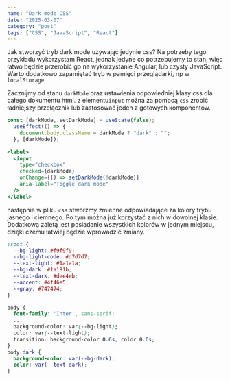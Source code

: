 ```yaml
---
name: "Dark mode CSS"
date: "2025-03-07"
category: "post"
tags: ["CSS", "JavaScript", "React"]
---
```


Jak stworzyć tryb dark mode używając jedynie css? Na potrzeby tego przykładu wykorzystam React, jednak jedyne co potrzebujemy to stan, więc łatwo będzie przerobić go na wykorzystanie Angular, lub czysty JavaScript. Warto dodatkowo zapamiętać tryb w pamięci przeglądarki, np w `localStorage`

Zacznijmy od stanu `darkMode` oraz ustawienia odpowiedniej klasy css dla całego dokumentu html.
z elementu`input` można za pomocą `css` zrobić ładniejszy przełącznik lub zastosować jeden z gotowych komponentów.
```jsx
const [darkMode, setDarkMode] = useState(false);
  useEffect(() => {
    document.body.className = darkMode ? "dark" : "";
  }, [darkMode]);
  
<label>
  <input
	type="checkbox"
	checked={darkMode}
	onChange={() => setDarkMode(!darkMode)}
	aria-label="Toggle dark mode"
  />
</label>
```
następnie w pliku `css` stwórzmy zmienne odpowiadające za kolory trybu jasnego i ciemnego. Po tym można już korzystać z nich w dowolnej klasie. Dodatkową zaletą jest posiadanie wszystkich kolorów w jednym miejscu, dzięki czemu łatwiej będzie wprowadzić zmiany.
```css
:root {
  --bg-light: #f9f9f9;
  --bg-light-code: #d7d7d7;
  --text-light: #1a1a1a;
  --bg-dark: #1a181b;
  --text-dark: #dee4eb;
  --accent: #4f46e5;
  --gray: #747474;
}

body {
  font-family: 'Inter', sans-serif;
  ...
  background-color: var(--bg-light);
  color: var(--text-light);
  transition: background-color 0.6s, color 0.6s;
}
body.dark {
  background-color: var(--bg-dark);
  color: var(--text-dark);
}
```